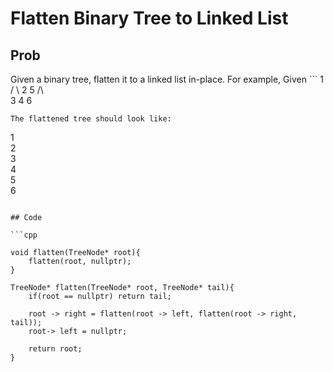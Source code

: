 # Flatten Binary Tree to Linked List

## Prob

Given a binary tree, flatten it to a linked list in-place. For example, Given
	  ```
	   1 
	  / \ 
	 2   5
	/\    \
   3  4    6
   ```
The flattened tree should look like:
```
1 
 \
  2
   \
    3
     \
      4
       \
        5
         \
          6
```

## Code

```cpp

void flatten(TreeNode* root){
	flatten(root, nullptr);
}

TreeNode* flatten(TreeNode* root, TreeNode* tail){
	if(root == nullptr) return tail;

	root -> right = flatten(root -> left, flatten(root -> right, tail));
	root-> left = nullptr;

	return root;
}
